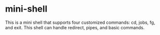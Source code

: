 # mini-shell
This is a mini shell that supports four customized commands: cd, jobs, fg, and exit. This shell can handle redirect, pipes, and basic commands.

